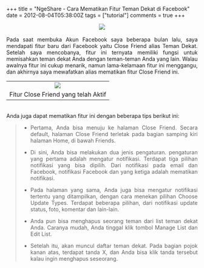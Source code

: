 +++
title = "NgeShare - Cara Mematikan Fitur Teman Dekat di Facebook"
date = 2012-08-04T05:38:00Z
tags = ["tutorial"]
comments = true
+++

<center><img border="0" data-original-height="675" data-original-width="1200" src="https://2.bp.blogspot.com/-nOE3bTaa5OI/XEpoiWK17eI/AAAAAAAAS_A/DQIjpJvwOIsEoHTuiH89GceOybJTX6MtwCLcBGAs/s1600/Facebook.png" /></center><br />
<div style="text-align: justify;">Pada saat membuka Akun Facebook saya beberapa bulan lalu, saya mendapati fitur baru dari Facebook yaitu Close Friend alias Teman Dekat. Setelah saya mencobanya, fitur ini ternyata memiliki fungsi untuk memisahkan teman dekat Anda dengan teman-teman Anda yang lain. Walau awalnya fitur ini cukup menarik, namun lama-kelamaan fitur ini menggangu, dan akhirnya saya mewafatkan alias mematikan fitur Close Friend ini.<br />
<table cellpadding="0" cellspacing="0" class="tr-caption-container" style="margin-left: auto; margin-right: auto; text-align: left;"><tbody><tr><td style="text-align: center;"><img src="https://lh6.ggpht.com/-5O-RwOvlfjg/T330o9eZXrI/AAAAAAAAIQY/2O7TXxJu8s4/Facebook-push-notifications-Close-Friends.png" style="margin-left: auto; margin-right: auto;" /></td></tr><tr><td class="tr-caption" style="text-align: center;">Fitur Close Friend yang telah Aktif</td></tr></tbody></table><br />
Anda juga dapat mematikan fitur ini dengan beberapa tips berikut ini:<br /><blockquote class="tr_bq"><ul><li>Pertama, Anda bisa menuju ke halaman Close Friend. Secara default, halaman Close Friend terletak pada bagian samping kiri halaman Home, di bawah Friends.</li></ul><ul><li>Di sini, Anda bisa melakukan dua jenis pengaturan. pengaturan yang pertama adalah mengatur notifikasi. Terdapat tiga pilihan notifikasi yang bisa dipilih. Dari notifikasi pada email dan Facebook, notifikasi Facebook dan yang ketiga adalah mematikan notifikasi.</li></ul><ul><li>Pada halaman yang sama, Anda juga bisa mengatur notifikasi tertentu yang ditampilkan, dengan cara menekan pilihan Choose Update Types. Terdapat beberapa pilihan, dari notifikasi update status, foto, komentar dan lain-lain.</li></ul><ul><li>Anda pun bisa menghapus seorang teman dari list teman dekat Anda. Caranya mudah, Anda tinggal klik tombol Manage List dan Edit List.</li></ul><ul><li>Setelah itu, akan muncul daftar teman dekat. Pada bagian pojok kanan atas, terdapat tanda X, dan Anda bisa klik tanda tersebut kalau ingin menghapus seseorang.</li></ul></blockquote></div>
